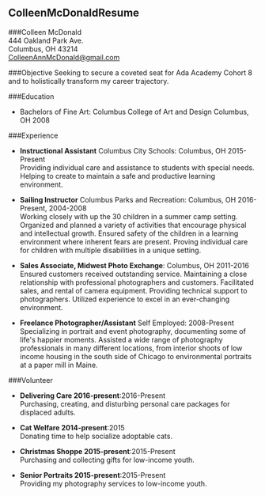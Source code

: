 ## ColleenMcDonaldResume
###Colleen McDonald  
444 Oakland Park Ave.  
Columbus, OH 43214  
ColleenAnnMcDonald@gmail.com

###Objective
Seeking to secure a coveted seat for Ada Academy Cohort 8 and to holistically transform my career trajectory.

###Education
* Bachelors of Fine Art: Columbus College of Art and Design Columbus, OH 2008

###Experience  
* **Instructional Assistant** Columbus City Schools: Columbus, OH 2015-Present  
Providing individual care and assistance to students with special needs. Helping to create to maintain a safe and productive learning environment.

* **Sailing Instructor** Columbus Parks and Recreation: Columbus, OH 2016-Present, 2004-2008  
Working closely with up the 30 children in a summer camp setting. Organized and planned a variety of activities that encourage physical and intellectual growth. Ensured safety of the children in a learning environment where inherent fears are present. Proving individual care for children with multiple disabilities in a unique setting.

* **Sales Associate, Midwest Photo Exchange**: Columbus, OH 2011-2016  
Ensured customers received outstanding service. Maintaining a close relationship with professional photographers and customers. Facilitated sales, and rental of camera equipment. Providing technical support to photographers.  Utilized experience to excel in an ever-changing environment.      

* **Freelance Photographer/Assistant** Self Employed: 2008-Present  
Specializing in portrait and event photography, documenting some of life's happier moments. Assisted a wide range of photography professionals in many different locations, from interior shoots of low income housing in the south side of Chicago to environmental portraits at a paper mill in Maine.

###Volunteer
* **Delivering Care 2016-present**:2016-Present  
Purchasing, creating, and disturbing personal care packages for displaced adults.

* **Cat Welfare 2014-present**:2015  
Donating time to help socialize adoptable cats.

* **Christmas Shoppe 2015-present**:2015-Present  
Purchasing and collecting gifts for low-income youth.

* **Senior Portraits 2015-present**:2015-Present  
Providing my photography services to low-income youth.


